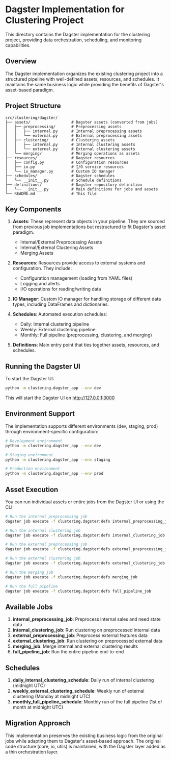 # Dagster Implementation for Clustering Project

This directory contains the Dagster implementation for the clustering project, providing data orchestration, scheduling, and monitoring capabilities.

## Overview

The Dagster implementation organizes the existing clustering project into a structured pipeline with well-defined assets, resources, and schedules. It maintains the same business logic while providing the benefits of Dagster's asset-based paradigm.

## Project Structure

```
src/clustering/dagster/
├── assets/                  # Dagster assets (converted from jobs)
│   ├── preprocessing/       # Preprocessing assets
│   │   ├── internal.py      # Internal preprocessing assets
│   │   └── external.py      # External preprocessing assets
│   ├── clustering/          # Clustering assets
│   │   ├── internal.py      # Internal clustering assets
│   │   └── external.py      # External clustering assets
│   └── merging/             # Merging operations as assets
├── resources/               # Dagster resources
│   ├── config.py            # Configuration resources
│   ├── io.py                # I/O service resources
│   └── io_manager.py        # Custom IO manager
├── schedules/               # Dagster schedules
│   └── __init__.py          # Schedule definitions
├── definitions/             # Dagster repository definition
│   └── __init__.py          # Main definitions for jobs and assets
└── README.md                # This file
```

## Key Components

1. **Assets**: These represent data objects in your pipeline. They are sourced from previous job implementations but restructured to fit Dagster's asset paradigm.
   - Internal/External Preprocessing Assets
   - Internal/External Clustering Assets
   - Merging Assets

2. **Resources**: Resources provide access to external systems and configuration. They include:
   - Configuration management (loading from YAML files)
   - Logging and alerts
   - I/O operations for reading/writing data

3. **IO Manager**: Custom IO manager for handling storage of different data types, including DataFrames and dictionaries.

4. **Schedules**: Automated execution schedules:
   - Daily: Internal clustering pipeline
   - Weekly: External clustering pipeline
   - Monthly: Full pipeline (preprocessing, clustering, and merging)

5. **Definitions**: Main entry point that ties together assets, resources, and schedules.

## Running the Dagster UI

To start the Dagster UI:

```bash
python -m clustering.dagster_app --env dev
```

This will start the Dagster UI on http://127.0.0.1:3000

## Environment Support

The implementation supports different environments (dev, staging, prod) through environment-specific configuration:

```bash
# Development environment
python -m clustering.dagster_app --env dev

# Staging environment
python -m clustering.dagster_app --env staging

# Production environment
python -m clustering.dagster_app --env prod
```

## Asset Execution

You can run individual assets or entire jobs from the Dagster UI or using the CLI:

```bash
# Run the internal preprocessing job
dagster job execute -f clustering.dagster:defs internal_preprocessing_job

# Run the internal clustering job
dagster job execute -f clustering.dagster:defs internal_clustering_job

# Run the external preprocessing job
dagster job execute -f clustering.dagster:defs external_preprocessing_job

# Run the external clustering job
dagster job execute -f clustering.dagster:defs external_clustering_job

# Run the merging job
dagster job execute -f clustering.dagster:defs merging_job

# Run the full pipeline
dagster job execute -f clustering.dagster:defs full_pipeline_job
```

## Available Jobs

1. **internal_preprocessing_job**: Preprocess internal sales and need state data
2. **internal_clustering_job**: Run clustering on preprocessed internal data
3. **external_preprocessing_job**: Preprocess external features data
4. **external_clustering_job**: Run clustering on preprocessed external data
5. **merging_job**: Merge internal and external clustering results
6. **full_pipeline_job**: Run the entire pipeline end-to-end

## Schedules

1. **daily_internal_clustering_schedule**: Daily run of internal clustering (midnight UTC)
2. **weekly_external_clustering_schedule**: Weekly run of external clustering (Monday at midnight UTC)
3. **monthly_full_pipeline_schedule**: Monthly run of the full pipeline (1st of month at midnight UTC)

## Migration Approach

This implementation preserves the existing business logic from the original jobs while adapting them to Dagster's asset-based approach. The original code structure (core, io, utils) is maintained, with the Dagster layer added as a thin orchestration layer. 